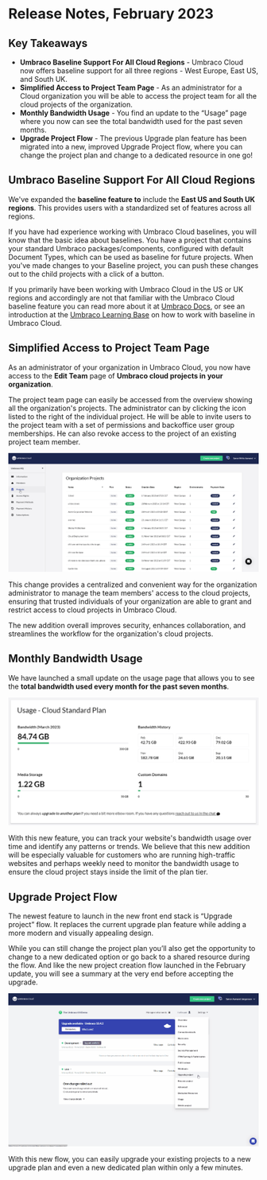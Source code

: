 # Release Notes, February 2023

## Key Takeaways

* **Umbraco Baseline Support For All Cloud Regions** - Umbraco Cloud now offers baseline support for all three regions - West Europe, East US, and South UK.
* **Simplified Access to Project Team Page** - As an administrator for a Cloud organization you will be able to access the project team for all the cloud projects of the organization.
* **Monthly Bandwidth Usage** - You find an update to the “Usage” page where you now can see the total bandwidth used for the past seven months.
* **Upgrade Project Flow** - The previous Upgrade plan feature has been migrated into a new, improved Upgrade Project flow, where you can change the project plan and change to a dedicated resource in one go!

## Umbraco Baseline Support For All Cloud Regions

We've expanded the **baseline feature to** include the **East US and South UK regions**. This provides users with a standardized set of features across all regions.

If you have had experience working with Umbraco Cloud baselines, you will know that the basic idea about baselines. You have a project that contains your standard Umbraco packages/components, configured with default Document Types, which can be used as baseline for future projects. When you've made changes to your Baseline project, you can push these changes out to the child projects with a click of a button.

If you primarily have been working with Umbraco Cloud in the US or UK regions and accordingly are not that familiar with the Umbraco Cloud baseline feature you can read more about it at [Umbraco Docs](https://docs.umbraco.com/umbraco-cloud/getting-started/baselines), or see an introduction at the [Umbraco Learning Base](https://www.youtube.com/watch?v=Ci1Hm-bH98Y) on how to work with baseline in Umbraco Cloud.

## Simplified Access to Project Team Page

As an administrator of your organization in Umbraco Cloud, you now have access to the **Edit Team** page of **Umbraco cloud projects in your organization**.

The project team page can easily be accessed from the overview showing all the organization's projects. The administrator can by clicking the icon listed to the right of the individual project. He will be able to invite users to the project team with a set of permissions and backoffice user group memberships. He can also revoke access to the project of an existing project team member.

![OrgAdminEditUserPage](images/OrgAdminEditUserPage.gif)

This change provides a centralized and convenient way for the organization administrator to manage the team members' access to the cloud projects, ensuring that trusted individuals of your organization are able to grant and restrict access to cloud projects in Umbraco Cloud.

The new addition overall improves security, enhances collaboration, and streamlines the workflow for the organization's cloud projects.

## Monthly Bandwidth Usage

We have launched a small update on the usage page that allows you to see the **total bandwidth used every month for the past seven months**.

![BandwidthHistory](images/BandwidthHistory.png)

With this new feature, you can track your website's bandwidth usage over time and identify any patterns or trends. We believe that this new addition will be especially valuable for customers who are running high-traffic websites and perhaps weekly need to monitor the bandwidth usage to ensure the cloud project stays inside the limit of the plan tier.

## Upgrade Project Flow
The newest feature to launch in the new front end stack is “Upgrade project” flow. It replaces the current upgrade plan feature while adding a more modern and visually appealing design.

While you can still change the project plan you’ll also get the opportunity to change to a new dedicated option or go back to a shared resource during the flow. And like the new project creation flow launched in the February update, you will see a summary at the very end before accepting the upgrade.

![UpgradeProject](images/UpgradeProject.gif)

With this new flow, you can easily upgrade your existing projects to a new upgrade plan and even a new dedicated plan within only a few minutes.
